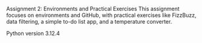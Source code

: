 Assignment 2: Environments and Practical Exercises This assignment focuses on environments and GitHub, with practical exercises like FizzBuzz, data filtering, a simple to-do list app, and a temperature converter.

Python version 3.12.4 